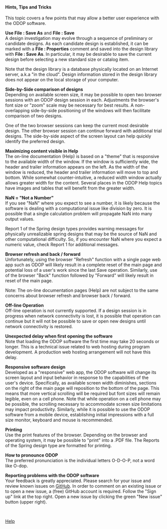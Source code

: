 #### Hints, Tips and Tricks

This topic covers a few points that may allow a better user experience with the ODOP software.

**Use File : Save As** and **File : Save**  
A design investigation may evolve through a sequence of preliminary or candidate designs.
As each candidate design is established, it can be marked with a **File : Properties** comment
and saved into the design library with **File : Save As**.
In particular, it may be desirable to save the current design before selecting a 
new standard size or catalog item.

Note that the design library is a database physically located on an Internet server,
a.k.a "in the cloud". 
Design information stored in the design library does not appear on the local storage of your computer.

**Side-by-Side comparison of designs**   
Depending on available screen size, 
it may be possible to open two browser sessions with an ODOP design session in each.
Adjustments the browser's font size or "zoom" scale may be necessary for best results.
A non-overlapping side-by-side positioning of the windows will then 
facilitate comparison of two designs.   

One of the two browser sessions can keep the current most desirable design.
The other browser session can continue forward with additional trial designs.
The side-by-side aspect of the screen layout can help quickly identify the preferred design.

**Maximizing content visible in Help**   
The on-line documentation (Help) is based on a "theme" that is responsive to the available
width of the window.
If the window is sufficiently wide, the header and trailer information appears on the left.
As the width of the window is reduced, the header and trailer information will move to top and bottom.
While somewhat counter-intuitive, a reduced width window actually allows greater width for the content. 
Several places in the ODOP Help topics have images and tables that will benefit from the greater
width.

**NaN = "Not a Number"**   
If you see "NaN" where you expect to see a number, 
it is likely because the software is dealing with a computational issue
like division by zero.
It is possible that a single calculation problem will propagate NaN into many output values.   

Report 1 of the Spring design types provides warning messages for physically unrealizable
spring designs that may be the source of NaN and other computational difficulty.
So, if you encounter NaN where you expect a numeric value, check Report 1 for additional messages.

**Browser refresh and back / forward**   
Unfortunately, using the browser "Refresh" function with a single page web app such as ODOP 
will likely result in a complete reset of the main page and potential loss of a user's work 
since the last Save operation. 
Similarly, use of the browser "Back" function followed by "Forward" will likely result in 
reset of the main page.   

Note: 
The on-line documentation pages (Help) are not subject to the same concerns about browser refresh 
and browser back / forward.   

**Off-line Operation**   
Off-line operation is not currently supported. 
If a design session is in progress when network connectivity is lost, 
it is possible that operation can continue but it will not be possible to
save or open new designs until network connectivity is restored.   

**Unexpected delay when first opening the software**   
Note that loading the ODOP software the first time may take 20 seconds or longer. 
This is a technical issue related to web hosting during program development. 
A production web hosting arrangement will not have this delay.

**Responsive software design**   
Developed as a "responsive" web app, the ODOP software will change its screen layout and 
input behavior in response to the capabilities of the user's device. 
Specifically, as available screen width diminishes,
sections on the right of the main page will reposition to the bottom of the page.
This means that more vertical scrolling will be required but font sizes will remain legible,
even on a cell phone.
Note that while operation on a cell phone may be possible, 
the scrolling necessary to accommodate screen size limitations may impact productivity.
Similarly, while it is possible to use the ODOP software from a mobile device, 
establishing initial impressions with a full size monitor, keyboard and mouse is recommended.   

**Printing**   
Use the print features of the browser.
Depending on the browser and operating system, it may be possible to
"print" into a .PDF file.
The Reports of the Spring design type are formatted for printing.

**How to pronounce ODOP**   
The preferred pronunciation is the individual letters O-D-O-P, 
not a word like O-dop.

**Reporting problems with the ODOP software**   
Your feedback is greatly appreciated.
Please search for your issue and review known issues on 
[GitHub](https://github.com/thegrumpys/odop/issues).
In order to comment on an existing issue or to open a new issue, a (free) GitHub account is required.
Follow the "Sign up" link at the top right.
Open a new issue by clicking the green "New issue" button (upper right).

&nbsp;
 
[Help](./)
